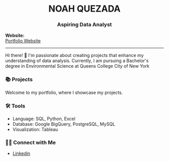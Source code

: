 <h1 align="center">NOAH QUEZADA</h1>
<h3 align="center">Aspiring Data Analyst</h3>

**Website:**  
[Portfolio Website](https://medium.com/@noahquezadaags)

---
Hi there! 👋 I'm passionate about creating projects that enhance my understanding of data analysis. Currently, I am pursuing a Bachelor's degree in Environmental Science at Queens College City of New York

### 📚 Projects 
Welcome to my portfolio, where I showcase my projects.

### 🛠️ Tools

- Language: SQL, Python, Excel
- Database: Google BigQuery, PostgreSQL, MySQL
- Visualization: Tableau
  
### 👋🏻 Connect with Me
- [Linkedin](https://www.linkedin.com/in/noah-quezada-20425231a/)
